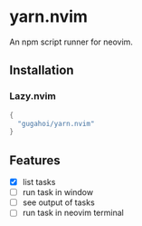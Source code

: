 # yarn.nvim

An npm script runner for neovim.

## Installation

### Lazy.nvim

```lua
{
  "gugahoi/yarn.nvim"
}
```

## Features

- [x] list tasks
- [ ] run task in window
- [ ] see output of tasks
- [ ] run task in neovim terminal
